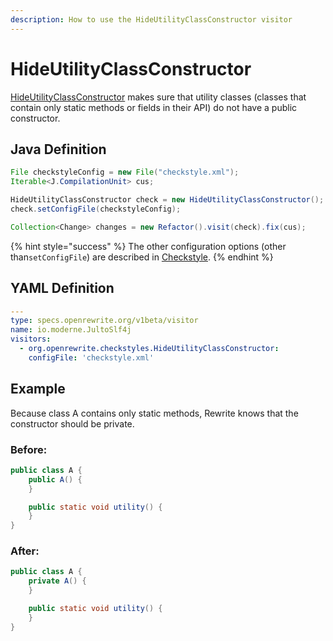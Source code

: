 ```yaml
---
description: How to use the HideUtilityClassConstructor visitor
---
```


# HideUtilityClassConstructor

[HideUtilityClassConstructor](https://checkstyle.sourceforge.io/config_design.html#HideUtilityClassConstructor) makes sure that utility classes \(classes that contain only static methods or fields in their API\) do not have a public constructor.

## Java Definition

```java
File checkstyleConfig = new File("checkstyle.xml");
Iterable<J.CompilationUnit> cus;

HideUtilityClassConstructor check = new HideUtilityClassConstructor();
check.setConfigFile(checkstyleConfig);

Collection<Change> changes = new Refactor().visit(check).fix(cus);
```

{% hint style="success" %}
The other configuration options \(other than`setConfigFile`\) are described in [Checkstyle](./#configuration-options).
{% endhint %}

## YAML Definition

```yaml
---
type: specs.openrewrite.org/v1beta/visitor
name: io.moderne.JultoSlf4j
visitors:
  - org.openrewrite.checkstyles.HideUtilityClassConstructor:
    configFile: 'checkstyle.xml'
```

## Example

Because class A contains only static methods, Rewrite knows that the constructor should be private.

### Before:

```java
public class A {
    public A() {
    }

    public static void utility() {
    }
}
```

### After:

```java
public class A {
    private A() {
    }

    public static void utility() {
    }
}
```


